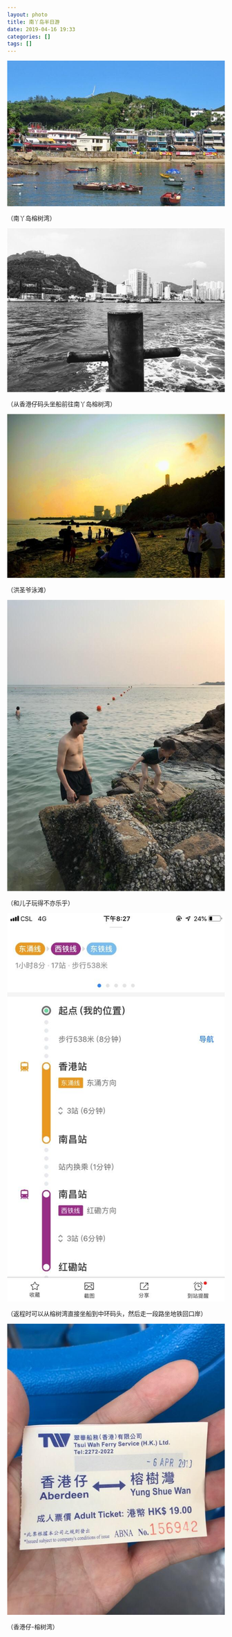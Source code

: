 ```yaml
---
layout: photo
title: 南丫岛半日游
date: 2019-04-16 19:33
categories: []
tags: []
---
```



![](/photo/20190416/rongshuwan.jpg)

（南丫岛榕树湾）

![](/photo/20190416/ship.jpg)

（从香港仔码头坐船前往南丫岛榕树湾）

![](/photo/20190416/yongtan.jpg)

（洪圣爷泳滩）

![](/photo/20190416/wan.jpg)

（和儿子玩得不亦乐乎）

![](/photo/20190416/jiaotong1.jpg)

（返程时可以从榕树湾直接坐船到中环码头，然后走一段路坐地铁回口岸）

![](/photo/20190416/piao.jpg)

（香港仔-榕树湾）